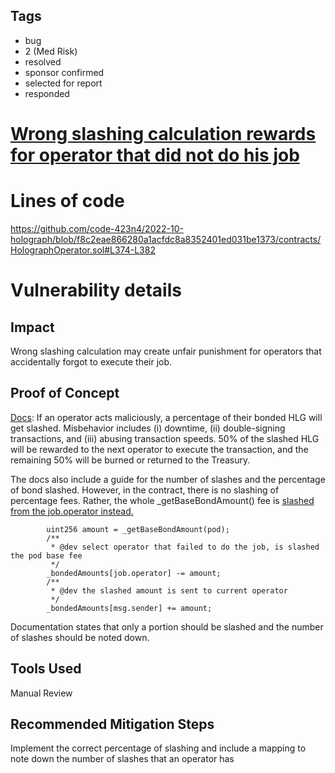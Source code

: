 ## Tags

- bug
- 2 (Med Risk)
- resolved
- sponsor confirmed
- selected for report
- responded

# [Wrong slashing calculation rewards for operator that did not do his job](https://github.com/code-423n4/2022-10-holograph-findings/issues/307) 

# Lines of code

https://github.com/code-423n4/2022-10-holograph/blob/f8c2eae866280a1acfdc8a8352401ed031be1373/contracts/HolographOperator.sol#L374-L382


# Vulnerability details

## Impact

Wrong slashing calculation may create unfair punishment for operators that accidentally forgot to execute their job.

## Proof of Concept

[Docs](https://docs.holograph.xyz/holograph-protocol/operator-network-specification): If an operator acts maliciously, a percentage of their bonded HLG will get slashed. Misbehavior includes (i) downtime, (ii) double-signing transactions, and (iii) abusing transaction speeds. 50% of the slashed HLG will be rewarded to the next operator to execute the transaction, and the remaining 50% will be burned or returned to the Treasury.

The docs also include a guide for the number of slashes and the percentage of bond slashed. However, in the contract, there is no slashing of percentage fees. Rather, the whole _getBaseBondAmount() fee is [slashed from the job.operator instead.](https://github.com/code-423n4/2022-10-holograph/blob/f8c2eae866280a1acfdc8a8352401ed031be1373/contracts/HolographOperator.sol#L374-L382)

```
        uint256 amount = _getBaseBondAmount(pod);
        /**
         * @dev select operator that failed to do the job, is slashed the pod base fee
         */
        _bondedAmounts[job.operator] -= amount;
        /**
         * @dev the slashed amount is sent to current operator
         */
        _bondedAmounts[msg.sender] += amount;
```

Documentation states that only a portion should be slashed and the number of slashes should be noted down. 

## Tools Used

Manual Review

## Recommended Mitigation Steps

Implement the correct percentage of slashing and include a mapping to note down the number of slashes that an operator has